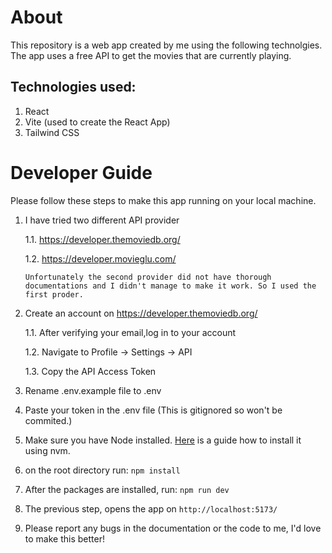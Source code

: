 # About

This repository is a web app created by me using the following technolgies.
The app uses a free API to get the movies that are currently playing.

## Technologies used:

1. React
1. Vite (used to create the React App)
1. Tailwind CSS

# Developer Guide

Please follow these steps to make this app running on your local machine.

1.  I have tried two different API provider

    1.1. https://developer.themoviedb.org/

    1.2. https://developer.movieglu.com/

        Unfortunately the second provider did not have thorough documentations and I didn't manage to make it work. So I used the first proder.

1.  Create an account on https://developer.themoviedb.org/ 
    
    1.1. After verifying your email,log in to your account

    1.2. Navigate to Profile -> Settings -> API

    1.3. Copy the API Access Token
1.  Rename .env.example file to .env
1.  Paste your token in the .env file (This is gitignored so won't be commited.)
1.  Make sure you have Node installed. [Here](https://github.com/nvm-sh/nvm) is a guide how to install it using nvm.
1.  on the root directory run:
    `npm install`
1.  After the packages are installed, run:
    `npm run dev`
1.  The previous step, opens the app on `http://localhost:5173/`
1.  Please report any bugs in the documentation or the code to me, I'd love to make this better!
